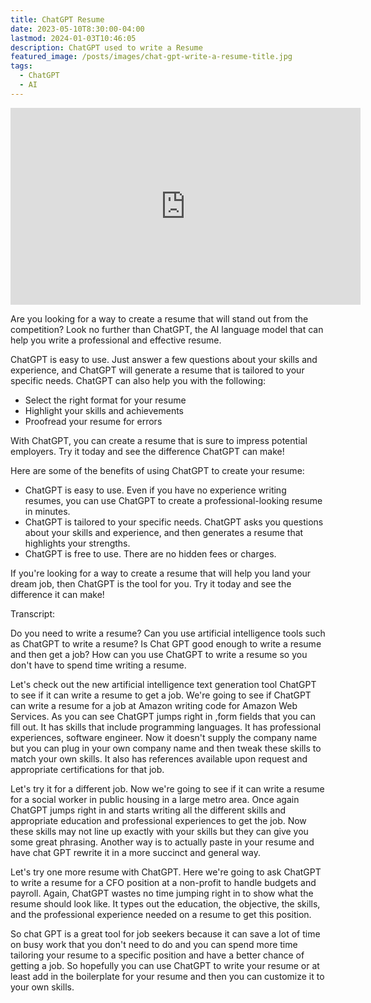 ```yaml
---
title: ChatGPT Resume
date: 2023-05-10T8:30:00-04:00
lastmod: 2024-01-03T10:46:05
description: ChatGPT used to write a Resume
featured_image: /posts/images/chat-gpt-write-a-resume-title.jpg
tags:
  - ChatGPT
  - AI
---
```


<div class="iframe-16-9-container">
<iframe class="youTubeIframe" width="560" height="315" src="https://www.youtube.com/embed/oVcFCp3YmYk?rel=0" title="YouTube video player" frameborder="0" allow="accelerometer; autoplay; clipboard-write; encrypted-media; gyroscope; picture-in-picture; web-share" allowfullscreen></iframe>
</div>

Are you looking for a way to create a resume that will stand out from the competition? Look no further than ChatGPT, the AI language model that can help you write a professional and effective resume.

ChatGPT is easy to use. Just answer a few questions about your skills and experience, and ChatGPT will generate a resume that is tailored to your specific needs. ChatGPT can also help you with the following:

- Select the right format for your resume
- Highlight your skills and achievements
- Proofread your resume for errors

With ChatGPT, you can create a resume that is sure to impress potential employers. Try it today and see the difference ChatGPT can make!

Here are some of the benefits of using ChatGPT to create your resume:

- ChatGPT is easy to use. Even if you have no experience writing resumes, you can use ChatGPT to create a professional-looking resume in minutes.
- ChatGPT is tailored to your specific needs. ChatGPT asks you questions about your skills and experience, and then generates a resume that highlights your strengths.
- ChatGPT is free to use. There are no hidden fees or charges.

If you're looking for a way to create a resume that will help you land your dream job, then ChatGPT is the tool for you. Try it today and see the difference it can make!

Transcript:

Do you need to write a resume? Can you use artificial intelligence tools such as ChatGPT to write a resume? Is Chat GPT good enough to write a resume and then get a job? How can you use ChatGPT to write a resume so you don't have to spend time writing a resume.

Let's check out the new artificial intelligence text generation tool ChatGPT to see if it can write a resume to get a job. We're going to see if ChatGPT can write a resume for a job at Amazon writing code for Amazon Web Services. As you can see ChatGPT jumps right in ,form fields that you can fill out. It has skills that include programming languages. It has professional experiences, software engineer. Now it doesn't supply the company name but you can plug in your own company name and then tweak these skills to match your own skills. It also has references available upon request and appropriate certifications for that job.

Let's try it for a different job. Now we're going to see if it can write a resume for a social worker in public housing in a large metro area. Once again ChatGPT jumps right in and starts writing all the different skills and appropriate education and professional experiences to get the job. Now these skills may not line up exactly with your skills but they can give you some great phrasing. Another way is to actually paste in your resume and have chat GPT rewrite it in a more succinct and general way.

Let's try one more resume with ChatGPT. Here we're going to ask ChatGPT to write a resume for a CFO position at a non-profit to handle budgets and payroll. Again, ChatGPT wastes no time jumping right in to show what the resume should look like. It types out the education, the objective, the skills, and the professional experience needed on a resume to get this position.

So chat GPT is a great tool for job seekers because it can save a lot of time on busy work that you don't need to do and you can spend more time tailoring your resume to a specific position and have a better chance of getting a job. So hopefully you can use ChatGPT to write your resume or at least add in the boilerplate for your resume and then you can customize it to your own skills.
